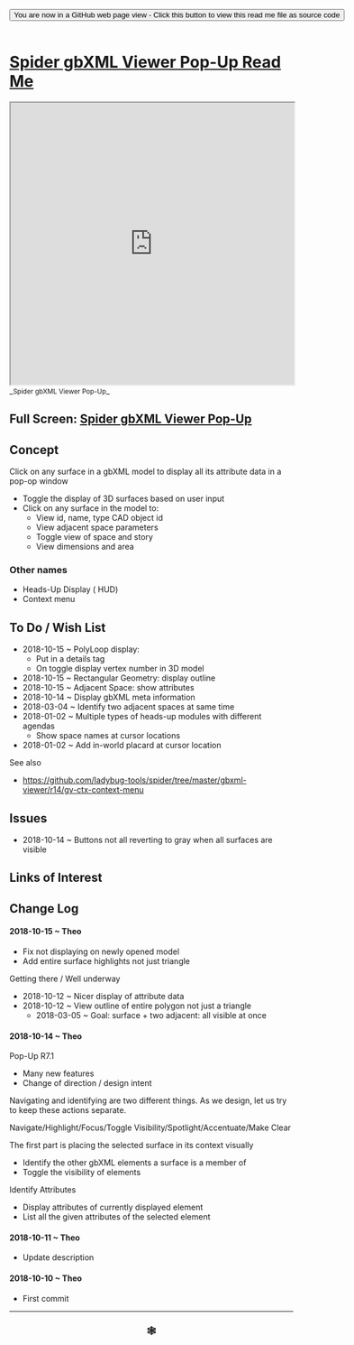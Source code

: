 
<span style=display:none; >[You are now in a GitHub source code view - click this link to view Read Me file as a web page]( https://www.ladybug.tools/spider-gbxml-tools/#cookbook/spider-gbxml-viewer-pop-up/README.md "View file as a web page." ) </span>

<div><input type=button class = 'btn btn-secondary btn-sm' onclick="window.location.href='https://github.com/ladybug-tools/spider-gbxml-tools/blob/master/cookbook/spider-gbxml-viewer-pop-up/README.md'";
value='You are now in a GitHub web page view - Click this button to view this read me file as source code' ></div>

<br>

# [Spider gbXML Viewer Pop-Up Read Me]( #cookbook/spider-gbxml-viewer-pop-up/README.md )


<iframe src=https://www.ladybug.tools/spider-gbxml-tools/cookbook/spider-gbxml-viewer-pop-up/index.html width=100% height=500px >Iframes are not viewable in GitHub source code views</iframe>
_<small>Spider gbXML Viewer Pop-Up</small>_

## Full Screen: [Spider gbXML Viewer Pop-Up]( https://www.ladybug.tools/spider-gbxml-tools/cookbook/spider-gbxml-viewer-pop-up/r7/spider-gbxml-viewer-pop-up.html )



## Concept

Click on any surface in a gbXML model to display all its attribute data in a pop-op window

* Toggle the display of 3D surfaces based on user input
* Click on any surface in the model to:
	* View id, name, type CAD object id
	* View adjacent space parameters
	* Toggle view of space and story
	* View dimensions and area

### Other names

* Heads-Up Display ( HUD)
* Context menu


## To Do / Wish List

* 2018-10-15 ~ PolyLoop display:
	* Put in a details tag
	* On toggle display vertex number in 3D model
* 2018-10-15 ~ Rectangular Geometry: display outline
* 2018-10-15 ~ Adjacent Space: show attributes
* 2018-10-14 ~ Display gbXML meta information
* 2018-03-04 ~ Identify two adjacent spaces at same time
* 2018-01-02 ~ Multiple types of heads-up modules with different agendas
	* Show space names at cursor locations
* 2018-01-02 ~ Add in-world placard at cursor location

See also

* https://github.com/ladybug-tools/spider/tree/master/gbxml-viewer/r14/gv-ctx-context-menu



## Issues

* 2018-10-14 ~ Buttons not all reverting to gray when all surfaces are visible



## Links of Interest



## Change Log

#### 2018-10-15 ~ Theo

* Fix not displaying on newly opened model
* Add entire surface highlights not just triangle

Getting there / Well underway

* 2018-10-12 ~ Nicer display of attribute data
* 2018-10-12 ~ View outline of entire polygon not just a triangle
	* 2018-03-05 ~ Goal: surface + two adjacent: all visible at once

#### 2018-10-14 ~ Theo

Pop-Up R7.1
* Many new features
* Change of direction / design intent


Navigating and identifying are two different things. As we design, let us try to keep these actions separate.

Navigate/Highlight/Focus/Toggle Visibility/Spotlight/Accentuate/Make Clear

The first part is placing the selected surface in its context visually
* Identify the other gbXML elements a surface is a member of
* Toggle the visibility of elements

Identify Attributes
* Display attributes of currently displayed element
* List all the given attributes of the selected element

#### 2018-10-11 ~ Theo

* Update description

#### 2018-10-10 ~ Theo

* First commit


***

### <center title="Howdy! My web is better than yours. ;-)" ><a href=javascript:window.scrollTo(0,0); style="text-decoration:none !important;" > &#x1f578; </a></center>



